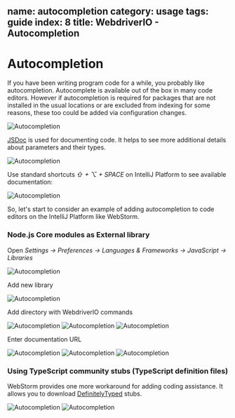 name: autocompletion
category: usage
tags: guide
index: 8
title: WebdriverIO - Autocompletion
---

Autocompletion
=====================

If you have been writing program code for a while, you probably like autocompletion.
Autocomplete is available out of the box in many code editors. However if autocompletion is required for packages that are not installed in the usual locations or are excluded from indexing for some reasons, these too could be added via configuration changes.


![Autocompletion](../../../files/docs/guide/usage/autocompletion/0.png)

[JSDoc](http://usejsdoc.org/) is used for documenting code. It helps to see more additional details about parameters and their types.

![Autocompletion](../../../files/docs/guide/usage/autocompletion/1.png)

Use standard shortcuts *⇧ + ⌥ + SPACE* on IntelliJ Platform to see available documentation:

![Autocompletion](../../../files/docs/guide/usage/autocompletion/2.png)

So, let's start to consider an example of adding autocompletion to code editors on the IntelliJ Platform like WebStorm.

### Node.js Core modules as External library

Open *Settings -> Preferences -> Languages & Frameworks -> JavaScript -> Libraries*

![Autocompletion](../../../files/docs/guide/usage/autocompletion/3.png)

Add new library

![Autocompletion](../../../files/docs/guide/usage/autocompletion/4.png)

Add directory with WebdriverIO commands

![Autocompletion](../../../files/docs/guide/usage/autocompletion/5.png)
![Autocompletion](../../../files/docs/guide/usage/autocompletion/6.png)
![Autocompletion](../../../files/docs/guide/usage/autocompletion/7.png)

Enter documentation URL

![Autocompletion](../../../files/docs/guide/usage/autocompletion/8.png)
![Autocompletion](../../../files/docs/guide/usage/autocompletion/9.png)
![Autocompletion](../../../files/docs/guide/usage/autocompletion/10.png)

### Using TypeScript community stubs (TypeScript definition files)

WebStorm provides one more workaround for adding coding assistance. It allows you to download [DefinitelyTyped](https://github.com/DefinitelyTyped/DefinitelyTyped) stubs.

![Autocompletion](../../../files/docs/guide/usage/autocompletion/11.png)
![Autocompletion](../../../files/docs/guide/usage/autocompletion/12.png)
